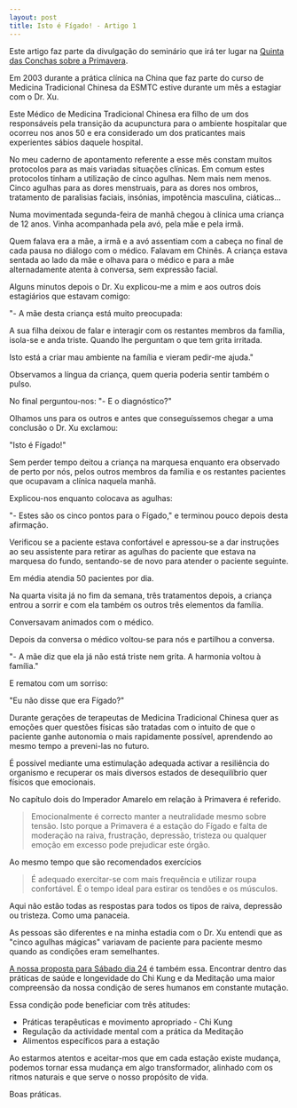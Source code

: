 ```yaml
---
layout: post
title: Isto é Fígado! - Artigo 1
---
```

Este artigo faz parte da divulgação do seminário que irá ter lugar na [Quinta das Conchas sobre a Primavera](http://devagar.org/parque.html). 

Em 2003 durante a prática clínica na China que faz parte do curso de Medicina Tradicional Chinesa da ESMTC estive durante um mês a estagiar com o Dr. Xu.

Este Médico de Medicina Tradicional Chinesa era filho de um dos responsáveis pela transição da acupunctura para o ambiente hospitalar que ocorreu nos anos 50 e era considerado um dos praticantes mais experientes sábios daquele hospital.

No meu caderno de apontamento referente a esse mês constam muitos protocolos para as mais variadas situações clínicas. Em comum estes protocolos tinham a utilização de cinco agulhas. Nem mais nem menos. Cinco agulhas para as dores menstruais, para as dores nos ombros, tratamento de paralisias faciais, insónias, impotência masculina, ciáticas...

Numa movimentada segunda-feira de manhã chegou à clínica uma criança de 12 anos. Vinha acompanhada pela avó, pela mãe e pela irmã.

Quem falava era a mãe, a irmã e a avó assentiam com a cabeça no final de cada pausa no diálogo com o médico. Falavam em Chinês. A criança estava sentada ao lado da mãe e olhava para o médico e para a mãe alternadamente atenta à conversa, sem expressão facial. 

Alguns minutos depois o Dr. Xu explicou-me a mim e aos outros dois estagiários que estavam comigo: 

"- A mãe desta criança está muito preocupada: 

A sua filha deixou de falar e interagir com os restantes membros da família, isola-se e anda triste. Quando lhe perguntam o que tem grita irritada.

Isto está a criar mau ambiente na família e vieram pedir-me ajuda."

Observamos a língua da criança, quem queria poderia sentir também o pulso. 

No final perguntou-nos: "- E o diagnóstico?"

Olhamos uns para os outros e antes que conseguíssemos chegar a uma conclusão o Dr. Xu exclamou:

"Isto é Fígado!"

Sem perder tempo deitou a criança na marquesa enquanto era observado de perto por nós, pelos outros membros da família e os restantes pacientes que ocupavam a clínica naquela manhã.   

Explicou-nos enquanto colocava as agulhas:

"- Estes são os cinco pontos para o Fígado," e terminou pouco depois desta afirmação. 

Verificou se a paciente estava confortável e apressou-se a dar instruções ao seu assistente para retirar as agulhas do paciente que estava na marquesa do fundo, sentando-se de novo para atender o paciente seguinte.

Em média atendia 50 pacientes por dia. 

Na quarta visita já no fim da semana, três tratamentos depois, a criança entrou a sorrir e com ela também os outros três elementos da família. 

Conversavam animados com o médico.

Depois da conversa o médico voltou-se para nós e partilhou a conversa.

"- A mãe diz que ela já não está triste nem grita. A harmonia voltou à família."

E rematou com um sorriso:

"Eu não disse que era Fígado?" 

Durante gerações de terapeutas de Medicina Tradicional Chinesa quer as emoções quer questões físicas são tratadas com o intuito de que o paciente ganhe autonomia o mais rapidamente possível, aprendendo ao mesmo tempo a preveni-las no futuro.  

É possível mediante uma estimulação adequada activar a resiliência do organismo e recuperar os mais diversos estados de desequilíbrio quer físicos que emocionais.  

No capítulo dois do Imperador Amarelo em relação à Primavera é referido.  

>Emocionalmente é correcto manter a neutralidade mesmo sobre tensão. Isto porque a Primavera é a estação do Fígado e falta de moderação na raiva, frustração, depressão, tristeza ou qualquer emoção em excesso pode prejudicar este órgão.

Ao mesmo tempo que são recomendados exercícios 

>É adequado exercitar-se com mais frequência e utilizar roupa confortável. É o tempo ideal para estirar os tendões e os músculos.

Aqui não estão todas as respostas para todos os tipos de raiva, depressão ou tristeza. Como uma panaceia.

As pessoas são diferentes e na minha estadia com o Dr. Xu entendi que as "cinco agulhas mágicas" variavam de paciente para paciente mesmo quando as condições eram semelhantes. 

[A nossa proposta para Sábado dia 24](http://devagar.org/parque.html) é também essa. Encontrar dentro das práticas de saúde e longevidade do Chi Kung e da Meditação uma maior compreensão da nossa condição de seres humanos em constante mutação. 

Essa condição pode beneficiar com três atitudes:

* Práticas terapêuticas e movimento apropriado - Chi Kung
* Regulação da actividade mental com a prática da Meditação
* Alimentos específicos para a estação

Ao estarmos atentos e aceitar-mos que em cada estação existe mudança, podemos  tornar essa mudança em algo transformador, alinhado com os ritmos naturais e que serve o nosso propósito de vida. 

Boas práticas. 
